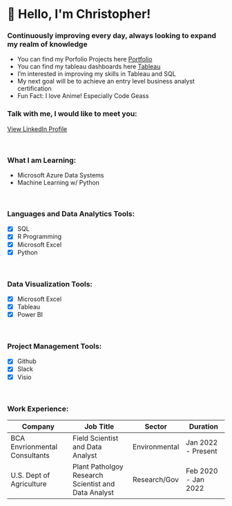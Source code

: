 # 👋 Hello, I'm Christopher!

### Continuously improving every day, always looking to expand my realm of knowledge

- You can find my Porfolio Projects here [Portfolio](https://chrisj1751.github.io/Portfolio/)
- You can find my tableau dashboards here [Tableau](https://public.tableau.com/app/profile/christopher.robert.jones8458)
- I’m interested in improving my skills in Tableau and SQL
- My next goal will be to achieve an entry level business analyst certification
- Fun Fact: I love Anime! Especially Code Geass

### Talk with me, I would like to meet you:
[View LinkedIn Profile](https://www.linkedin.com/in/c-jones117/)

<br />

### What I am Learning:

- Microsoft Azure Data Systems
- Machine Learning w/ Python

<br />

### Languages and Data Analytics Tools:
- [x] SQL
- [x] R Programming
- [x] Microsoft Excel
- [x] Python

<br />

### Data Visualization Tools:
- [x] Microsoft Excel
- [x] Tableau
- [x] Power BI

<br />

### Project Management Tools:
- [x] Github
- [x] Slack
- [x] Visio

<br />

### Work Experience:

| Company                       | Job Title                                           | Sector        |Duration            |
| ------------------------------| --------------------------------------------------- |---------------|--------------------|
| BCA Envrionmental Consultants | Field Scientist and Data Analyst                    | Environmental |Jan 2022 - Present  |
| U.S. Dept of Agriculture      | Plant Patholgoy Research Scientist and Data Analyst | Research/Gov  |Feb 2020 - Jan 2022 |

<!---
kamararichards/kamararichards is a ✨ special ✨ repository because its `README.md` (this file) appears on your GitHub profile.
You can click the Preview link to take a look at your changes.
--->

<!--
**ChrisJ1751/ChrisJ1751** is a ✨ _special_ ✨ repository because its `README.md` (this file) appears on your GitHub profile.

Here are some ideas to get you started:

- 🔭 I’m currently working on ...
- 🌱 I’m currently learning ...
- 👯 I’m looking to collaborate on ...
- 🤔 I’m looking for help with ...
- 💬 Ask me about ...
- 📫 How to reach me: ...
- 😄 Pronouns: ...
- ⚡ Fun fact: ...
-->
